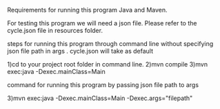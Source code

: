 Requirements for running this program Java and Maven.

For testing this program we will need a json file. Please refer to the cycle.json file in resources folder.

steps for running this program through command line without specifying json file path in args . cycle.json will take as default

1)cd to your project root folder in command line.
2)mvn compile
3)mvn exec:java -Dexec.mainClass=Main


command for running this program by passing json file path to args

3)mvn exec:java -Dexec.mainClass=Main -Dexec.args="filepath"
